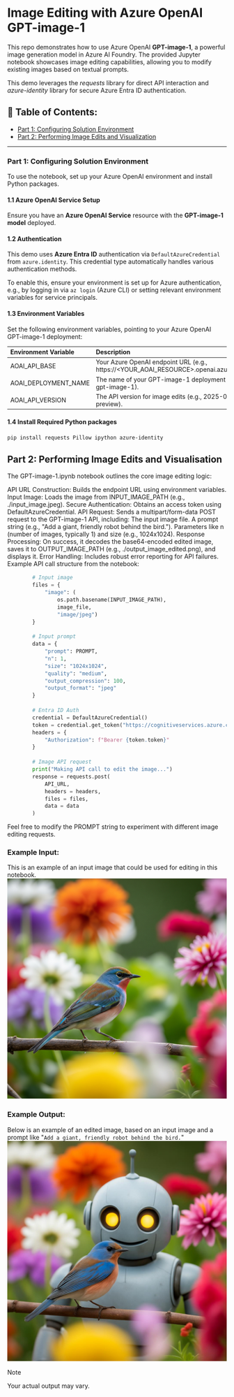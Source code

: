 # Image Editing with Azure OpenAI GPT-image-1

This repo demonstrates how to use Azure OpenAI **GPT-image-1**, a powerful image generation model in Azure AI Foundry. The provided Jupyter notebook showcases image editing capabilities, allowing you to modify existing images based on textual prompts.

This demo leverages the *requests* library for direct API interaction and *azure-identity* library for secure Azure Entra ID authentication.

## 📑 Table of Contents:
* [Part 1: Configuring Solution Environment](#part-1-configuring-solution-environment)
* [Part 2: Performing Image Edits and Visualization](#part-2-performing-image-edits-and-visualisation)

---

### Part 1: Configuring Solution Environment
To use the notebook, set up your Azure OpenAI environment and install Python packages.

#### 1.1 Azure OpenAI Service Setup
Ensure you have an **Azure OpenAI Service** resource with the **GPT-image-1 model** deployed.

#### 1.2 Authentication
This demo uses **Azure Entra ID** authentication via `DefaultAzureCredential` from `azure.identity`. This credential type automatically handles various authentication methods.

To enable this, ensure your environment is set up for Azure authentication, e.g., by logging in via `az login` (Azure CLI) or setting relevant environment variables for service principals.

#### 1.3 Environment Variables
Set the following environment variables, pointing to your Azure OpenAI GPT-image-1 deployment:

| Environment Variable     | Description                                                                             |
| :----------------------- | :-------------------------------------------------------------------------------------- |
| AOAI_API_BASE            | Your Azure OpenAI endpoint URL (e.g., https://<YOUR_AOAI_RESOURCE>.openai.azure.com).   |
| AOAI_DEPLOYMENT_NAME     | The name of your GPT-image-1 deployment (e.g., gpt-image-1).                            |
| AOAI_API_VERSION         | The API version for image edits (e.g., 2025-04-01-preview).                             |

#### 1.4 Install Required Python packages
``` Bash
pip install requests Pillow ipython azure-identity
```

## Part 2: Performing Image Edits and Visualisation
The GPT-image-1.ipynb notebook outlines the core image editing logic:

API URL Construction: Builds the endpoint URL using environment variables.
Input Image: Loads the image from INPUT_IMAGE_PATH (e.g., ./input_image.jpeg).
Secure Authentication: Obtains an access token using DefaultAzureCredential.
API Request: Sends a multipart/form-data POST request to the GPT-image-1 API, including:
The input image file.
A prompt string (e.g., "Add a giant, friendly robot behind the bird.").
Parameters like n (number of images, typically 1) and size (e.g., 1024x1024).
Response Processing: On success, it decodes the base64-encoded edited image, saves it to OUTPUT_IMAGE_PATH (e.g., ./output_image_edited.png), and displays it.
Error Handling: Includes robust error reporting for API failures.
Example API call structure from the notebook:

``` Python
        # Input image
        files = {
            "image": (
                os.path.basename(INPUT_IMAGE_PATH),
                image_file,
                "image/jpeg")
        }

        # Input prompt
        data = {
            "prompt": PROMPT,
            "n": 1,
            "size": "1024x1024",
            "quality": "medium",
            "output_compression": 100,
            "output_format": "jpeg"
        }

        # Entra ID Auth
        credential = DefaultAzureCredential()
        token = credential.get_token("https://cognitiveservices.azure.com/.default")
        headers = {
            "Authorization": f"Bearer {token.token}"
        }

        # Image API request
        print("Making API call to edit the image...")
        response = requests.post(
            API_URL,
            headers = headers,
            files = files,
            data = data
        )
```

Feel free to modify the PROMPT string to experiment with different image editing requests.

### Example Input:
This is an example of an input image that could be used for editing in this notebook.
![Input_Image](images/input_image.jpeg)

### Example Output:
Below is an example of an edited image, based on an input image and a prompt like "`Add a giant, friendly robot behind the bird.`"
![Output_Image](images/output_image_edited.jpeg)

> [!NOTE]
> Your actual output may vary.
